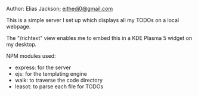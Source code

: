 Author: Elias Jackson; ejthedj0@gmail.com

This is a simple server I set up which displays all my TODOs on a local webpage.

The "/richtext" view enables me to embed this in a KDE Plasma 5 widget on my desktop.

NPM modules used:
- express: for the server
- ejs: for the templating engine
- walk: to traverse the code directory
- leasot: to parse each file for TODOs
